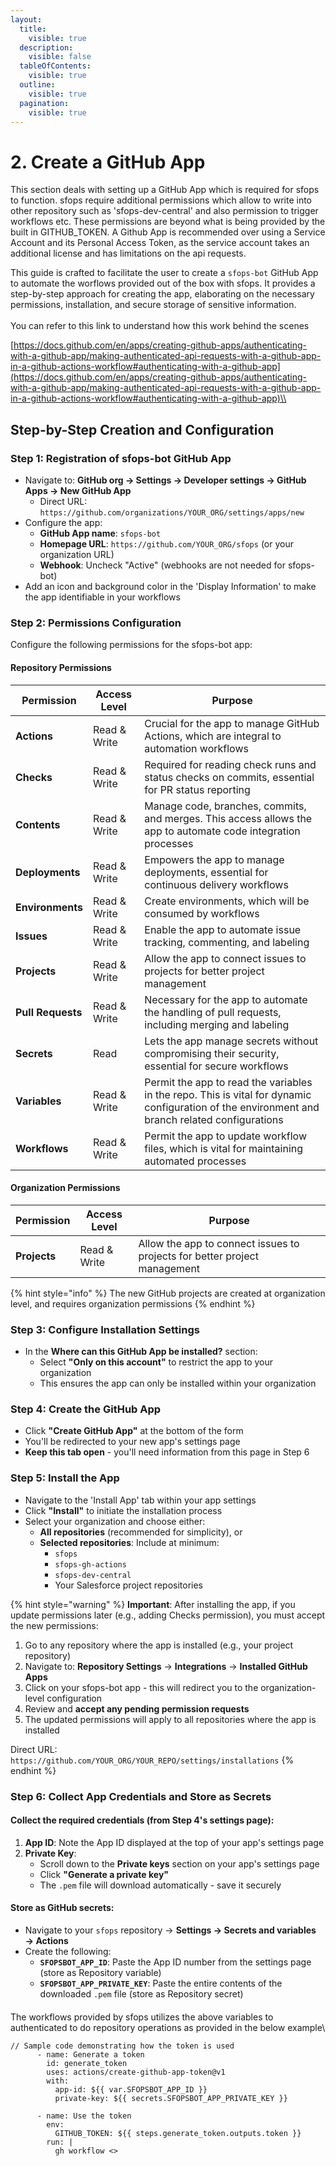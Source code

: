 ```yaml
---
layout:
  title:
    visible: true
  description:
    visible: false
  tableOfContents:
    visible: true
  outline:
    visible: true
  pagination:
    visible: true
---
```


# 2. Create a GitHub App

This section deals with setting up a GitHub App which is required for sfops to function. sfops require additional permissions which allow to write into other repository such as 'sfops-dev-central' and also permission to trigger workflows etc. These permissions are beyond what is being provided by the built in GITHUB\_TOKEN. A Github App is recommended over using a Service Account and its Personal Access Token, as the service account takes an additional license and has limitations on the api requests.

This guide is crafted to facilitate the user to create a `sfops-bot` GitHub App to automate the worflows provided out of the box with sfops. It provides a step-by-step approach for creating the app, elaborating on the necessary permissions, installation, and secure storage of sensitive information.\
\
You can refer to this link to understand how this work behind the scenes

[https://docs.github.com/en/apps/creating-github-apps/authenticating-with-a-github-app/making-authenticated-api-requests-with-a-github-app-in-a-github-actions-workflow#authenticating-with-a-github-app](https://docs.github.com/en/apps/creating-github-apps/authenticating-with-a-github-app/making-authenticated-api-requests-with-a-github-app-in-a-github-actions-workflow#authenticating-with-a-github-app)\\

## Step-by-Step Creation and Configuration

### **Step 1: Registration of sfops-bot GitHub App**

* Navigate to: **GitHub org → Settings → Developer settings → GitHub Apps → New GitHub App**
  * Direct URL: `https://github.com/organizations/YOUR_ORG/settings/apps/new`
* Configure the app:
  - **GitHub App name**: `sfops-bot`
  - **Homepage URL**: `https://github.com/YOUR_ORG/sfops` (or your organization URL)
  - **Webhook**: Uncheck "Active" (webhooks are not needed for sfops-bot)
* Add an icon and background color in the 'Display Information' to make the app identifiable in your workflows

### **Step 2: Permissions Configuration**

Configure the following permissions for the sfops-bot app:

#### Repository Permissions
| Permission        | Access Level | Purpose                                                                                                                                        |
|-------------------|--------------|------------------------------------------------------------------------------------------------------------------------------------------------|
| **Actions**       | Read & Write | Crucial for the app to manage GitHub Actions, which are integral to automation workflows                                                       |
| **Checks**        | Read & Write | Required for reading check runs and status checks on commits, essential for PR status reporting                                                |
| **Contents**      | Read & Write | Manage code, branches, commits, and merges. This access allows the app to automate code integration processes                                  |
| **Deployments**   | Read & Write | Empowers the app to manage deployments, essential for continuous delivery workflows                                                            |
| **Environments**  | Read & Write | Create environments, which will be consumed by workflows                                                                                       |
| **Issues**        | Read & Write | Enable the app to automate issue tracking, commenting, and labeling                                                                            |
| **Projects**      | Read & Write | Allow the app to connect issues to projects for better project management                                                                      |
| **Pull Requests** | Read & Write | Necessary for the app to automate the handling of pull requests, including merging and labeling                                                |
| **Secrets**       | Read         | Lets the app manage secrets without compromising their security, essential for secure workflows                                                |
| **Variables**     | Read & Write | Permit the app to read the variables in the repo. This is vital for dynamic configuration of the environment and branch related configurations |
| **Workflows**     | Read & Write | Permit the app to update workflow files, which is vital for maintaining automated processes                                                    |

#### Organization Permissions
| Permission   | Access Level | Purpose                                                                   |
|--------------|--------------|---------------------------------------------------------------------------|
| **Projects** | Read & Write | Allow the app to connect issues to projects for better project management |

{% hint style="info" %}
The new GitHub projects are created at organization level, and requires organization permissions
{% endhint %}

### **Step 3: Configure Installation Settings**

* In the **Where can this GitHub App be installed?** section:
  - Select **"Only on this account"** to restrict the app to your organization
  - This ensures the app can only be installed within your organization

### **Step 4: Create the GitHub App**

* Click **"Create GitHub App"** at the bottom of the form
* You'll be redirected to your new app's settings page
* **Keep this tab open** - you'll need information from this page in Step 6

### **Step 5: Install the App**

* Navigate to the 'Install App' tab within your app settings
* Click **"Install"** to initiate the installation process
* Select your organization and choose either:
  - **All repositories** (recommended for simplicity), or
  - **Selected repositories**: Include at minimum:
    - `sfops`
    - `sfops-gh-actions` 
    - `sfops-dev-central`
    - Your Salesforce project repositories

{% hint style="warning" %}
**Important**: After installing the app, if you update permissions later (e.g., adding Checks permission), you must accept the new permissions:

1. Go to any repository where the app is installed (e.g., your project repository)
2. Navigate to: **Repository Settings** → **Integrations** → **Installed GitHub Apps**
3. Click on your sfops-bot app - this will redirect you to the organization-level configuration
4. Review and **accept any pending permission requests**
5. The updated permissions will apply to all repositories where the app is installed

Direct URL: `https://github.com/YOUR_ORG/YOUR_REPO/settings/installations`
{% endhint %}

### **Step 6: Collect App Credentials and Store as Secrets**

#### Collect the required credentials (from Step 4's settings page):
1. **App ID**: Note the App ID displayed at the top of your app's settings page
2. **Private Key**: 
   - Scroll down to the **Private keys** section on your app's settings page
   - Click **"Generate a private key"**
   - The `.pem` file will download automatically - save it securely

#### Store as GitHub secrets:
* Navigate to your `sfops` repository → **Settings → Secrets and variables → Actions**
* Create the following:
  - **`SFOPSBOT_APP_ID`**: Paste the App ID number from the settings page (store as Repository variable)
  - **`SFOPSBOT_APP_PRIVATE_KEY`**: Paste the entire contents of the downloaded `.pem` file (store as Repository secret)

####

The workflows provided by sfops utilizes the above variables to authenticated to do repository operations as provided in the below example\\

```
// Sample code demonstrating how the token is used
      - name: Generate a token
        id: generate_token
        uses: actions/create-github-app-token@v1
        with:
          app-id: ${{ var.SFOPSBOT_APP_ID }}
          private-key: ${{ secrets.SFOPSBOT_APP_PRIVATE_KEY }}

      - name: Use the token
        env:
          GITHUB_TOKEN: ${{ steps.generate_token.outputs.token }}
        run: |
          gh workflow <>
```
